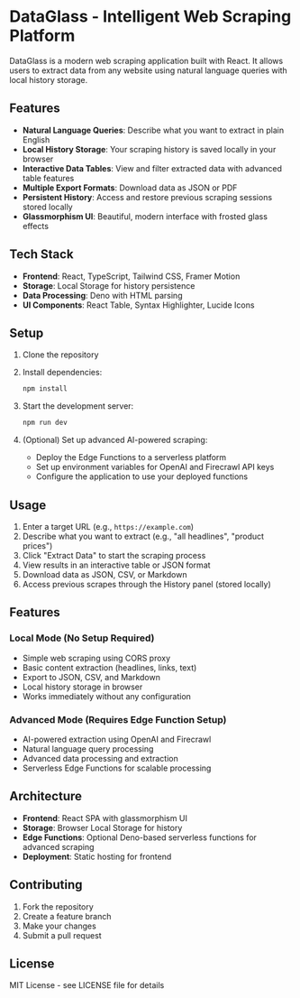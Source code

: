 # DataGlass - Intelligent Web Scraping Platform

DataGlass is a modern web scraping application built with React. It allows users to extract data from any website using natural language queries with local history storage.

## Features

- **Natural Language Queries**: Describe what you want to extract in plain English
- **Local History Storage**: Your scraping history is saved locally in your browser
- **Interactive Data Tables**: View and filter extracted data with advanced table features
- **Multiple Export Formats**: Download data as JSON or PDF
- **Persistent History**: Access and restore previous scraping sessions stored locally
- **Glassmorphism UI**: Beautiful, modern interface with frosted glass effects

## Tech Stack

- **Frontend**: React, TypeScript, Tailwind CSS, Framer Motion
- **Storage**: Local Storage for history persistence
- **Data Processing**: Deno with HTML parsing
- **UI Components**: React Table, Syntax Highlighter, Lucide Icons

## Setup

1. Clone the repository
2. Install dependencies:
   ```bash
   npm install
   ```

3. Start the development server:
   ```bash
   npm run dev
   ```

4. (Optional) Set up advanced AI-powered scraping:
   - Deploy the Edge Functions to a serverless platform
   - Set up environment variables for OpenAI and Firecrawl API keys
   - Configure the application to use your deployed functions

## Usage

1. Enter a target URL (e.g., `https://example.com`) 
2. Describe what you want to extract (e.g., "all headlines", "product prices")
3. Click "Extract Data" to start the scraping process
4. View results in an interactive table or JSON format
5. Download data as JSON, CSV, or Markdown
6. Access previous scrapes through the History panel (stored locally)

## Features

### Local Mode (No Setup Required)
- Simple web scraping using CORS proxy
- Basic content extraction (headlines, links, text)
- Export to JSON, CSV, and Markdown
- Local history storage in browser
- Works immediately without any configuration

### Advanced Mode (Requires Edge Function Setup)
- AI-powered extraction using OpenAI and Firecrawl
- Natural language query processing
- Advanced data processing and extraction
- Serverless Edge Functions for scalable processing

## Architecture

- **Frontend**: React SPA with glassmorphism UI
- **Storage**: Browser Local Storage for history
- **Edge Functions**: Optional Deno-based serverless functions for advanced scraping
- **Deployment**: Static hosting for frontend

## Contributing

1. Fork the repository
2. Create a feature branch
3. Make your changes
4. Submit a pull request

## License

MIT License - see LICENSE file for details
